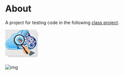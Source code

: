 ﻿# About

A project for testing code in the following [class project](https://github.com/karenpayneoregon/forum-questions/tree/master/SingletonStorage).

![image](assets/unitTesting.png)

![img](https://img.shields.io/badge/Karen%20Payne-Visual%20Studio%20training-lightgrey)